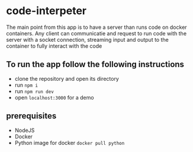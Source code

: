 # code-interpeter
The main point from this app is to have a server than runs code on docker containers.
Any client can communicatie and request to run code with the server with a socket connection, streaming input and output to the container to fully interact with the code

## To run the app follow the following instructions
- clone the repository and open its directory
- run `npm i`
- run `npm run dev`
- open `localhost:3000` for a demo

## prerequisites
- NodeJS
- Docker
- Python image for docker `docker pull python`
